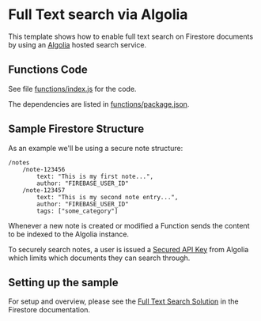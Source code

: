 # Full Text search via Algolia

This template shows how to enable full text search on Firestore documents by using an [Algolia](https://algolia.com) hosted search service.

## Functions Code

See file [functions/index.js](functions/index.js) for the code.

The dependencies are listed in [functions/package.json](functions/package.json).

## Sample Firestore Structure

As an example we'll be using a secure note structure:

```
/notes
    /note-123456
        text: "This is my first note...",
        author: "FIREBASE_USER_ID"
    /note-123457
        text: "This is my second note entry...",
        author: "FIREBASE_USER_ID"
        tags: ["some_category"]
```

Whenever a new note is created or modified a Function sends the content to be indexed to the Algolia instance.

To securely search notes, a user is issued a [Secured API Key](https://www.algolia.com/doc/guides/security/api-keys/#secured-api-keys) from Algolia which
limits which documents they can search through.

## Setting up the sample

For setup and overview, please see the [Full Text Search Solution](https://firebase.google.com/docs/firestore/solutions/search) in the
Firestore documentation.
